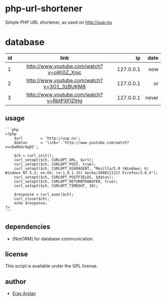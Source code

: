 # php-url-shortener

Simple PHP URL shortener, as used on http://uup.nu

# database

| id  | link          				   | ip        | date  |
| ----|:------------------------------------------:| ---------:|------:|
| 1   | http://www.youtube.com/watch?v=oiKj0Z_Xnjc | 127.0.0.1 | now   |
| 2   | http://www.youtube.com/watch?v=3O1_3zBUKM8 | 127.0.0.1 | or    |
| 3   | http://www.youtube.com/watch?v=RbtPXFlZlHg | 127.0.0.1 | never |

## usage
	```php
	<?php
		$url 		= 'http://uup.nu';
		$datas 		= 'link='.'http://www.youtube.com/watch?v=v0aRb4rAq0I';

		$ch = curl_init();
		curl_setopt($ch, CURLOPT_URL, $url);
		curl_setopt($ch, CURLOPT_POST, true);
		curl_setopt($ch, CURLOPT_USERAGENT, "Mozilla/5.0 (Windows; U; Windows NT 5.1; en-US; rv:1.8.1.15) Gecko/2008111317 Firefox/3.0.4");
		curl_setopt($ch, CURLOPT_POSTFIELDS, $datas);
		curl_setopt($ch, CURLOPT_RETURNTRANSFER, true);
		curl_setopt($ch, CURLOPT_TIMEOUT, 10); 

		$response = curl_exec($ch);
		curl_close($ch);
		echo $response;
	?>
	```

## dependencies

- [NotORM] for database communication.

## license

This script is available under the GPL license.

## author

* [Eray Arslan](http://erayarslan.com)

